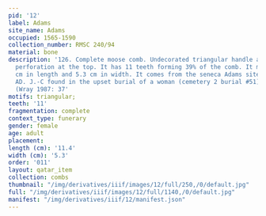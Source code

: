 ```yaml
---
pid: '12'
label: Adams
site_name: Adams
occupied: 1565-1590
collection_number: RMSC 240/94
material: bone
description: '126. Complete moose comb. Undecorated triangular handle a triangular
  perforation at the top. It has 11 teeth forming 39% of the comb. It measures 11.4
  cm in length and 5.3 cm in width. It comes from the seneca Adams site 1575-1590
  AD. J.-C found in the upset burial of a woman (cemetery 2 burial #51). (RMSC 240/94).
  (Wray 1987: 37'
motifs: triangular;
teeth: '11'
fragmentation: complete
context_type: funerary
gender: female
age: adult
placement:
length (cm): '11.4'
width (cm): '5.3'
order: '011'
layout: qatar_item
collection: combs
thumbnail: "/img/derivatives/iiif/images/12/full/250,/0/default.jpg"
full: "/img/derivatives/iiif/images/12/full/1140,/0/default.jpg"
manifest: "/img/derivatives/iiif/12/manifest.json"
---
```

